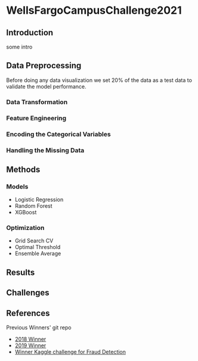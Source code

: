 # WellsFargoCampusChallenge2021

## Introduction

some intro

## Data Preprocessing

Before doing any data visualization we set $20\%$ of the data as a test data to validate the model performance.


### Data Transformation



### Feature Engineering


### Encoding the Categorical Variables

### Handling the Missing Data

## Methods

### Models
- Logistic Regression
- Random Forest
- XGBoost

### Optimization
- Grid Search CV
- Optimal Threshold
- Ensemble Average

## Results


## Challenges


## References
Previous Winners' git repo
- [2018 Winner](https://github.com/karlroush/WF_CAC_2018)
- [2019 Winner](https://github.com/karlroush/WF_CAC_2019)
- [Winner Kaggle challenge for Fraud Detection ](https://developer.nvidia.com/blog/leveraging-machine-learning-to-detect-fraud-tips-to-developing-a-winning-kaggle-solution/)
